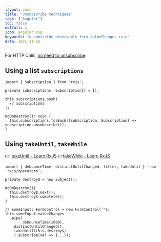 ```yaml
---
layout: post
title: "Unsubscribe techniques"
tags: ["Angular"]
toc: false
notfull: 1
icon: angular.svg
keywords: "unsubscribe observable form valueChanges rxjs"
date: 2021-11-15
---
```


For HTTP Calls, [no need to unsubscribe](https://stackoverflow.com/questions/35042929/ist-it-necessary-to-unsubscribe-from-observables-created-by-http-methods).

## Using a list  `subscriptions`

```tsx
import { Subscription } from 'rxjs';
```

```tsx
private subscriptions: Subscription[] = [];
```

```tsx
this.subscriptions.push(
  // subscriptions
);
```

```tsx
ngOnDestroy(): void {
  this.subscriptions.forEach((subscription: Subscription) => subscription.unsubscribe());
}
```



## Using `takeUntil`, `takeWhile`

:point_right: [takeUntil - Learn RxJS](https://www.learnrxjs.io/learn-rxjs/operators/filtering/takeuntil)
:point_right:[takeWhile - Learn RxJS](https://www.learnrxjs.io/learn-rxjs/operators/filtering/takewhile) 

```tsx
import { debounceTime, distinctUntilChanged, filter, takeUntil } from 'rxjs/operators';
```

```tsx
private destroy$ = new Subject();
```

```tsx
ngOnDestroy(){
  this.destroy$.next();
  this.destroy$.complete(); 
}
```

```tsx
// someInput: FormControl = new FormControl('');
this.someInput.valueChanges
  .pipe(
		debounceTime(1000),
    distinctUntilChanged(),
    takeUntil(this.destroy$)
	).subscribe(val => {...});
```

